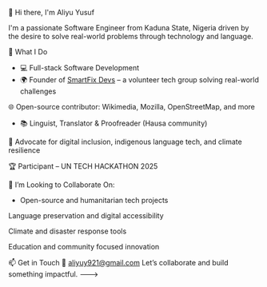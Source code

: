 👋 Hi there, I'm Aliyu Yusuf

I'm a passionate Software Engineer from Kaduna State, Nigeria driven by the desire to solve real-world problems through technology and language.

🚀 What I Do
- 💻 Full-stack Software Development  
- 🌍 Founder of [SmartFix Devs](#) – a volunteer tech group solving real-world challenges  

🌐 Open-source contributor: Wikimedia, Mozilla, OpenStreetMap, and more  
- 📚 Linguist, Translator & Proofreader (Hausa community)  

🧠 Advocate for digital inclusion, indigenous language tech, and climate resilience  

🏆 Participant – UN TECH HACKATHON 2025  

💞️ I’m Looking to Collaborate On:
- Open-source and humanitarian tech projects  

Language preservation and digital accessibility  

Climate and disaster response tools 
 
Education and community focused innovation  

📫 Get in Touch
📧 aliyuy921@gmail.com
Let’s collaborate and build something impactful.
--->
